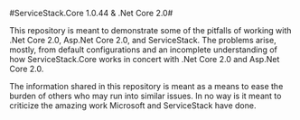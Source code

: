 #ServiceStack.Core 1.0.44 & .Net Core 2.0#

This repository is meant to demonstrate some of the pitfalls of working
with .Net Core 2.0, Asp.Net Core 2.0, and ServiceStack.  The problems
arise, mostly, from default configurations and an incomplete understanding
of how ServiceStack.Core works in concert with .Net Core 2.0 and
Asp.Net Core 2.0.

The information shared in this repository is meant as a means to ease the
burden of others who may run into similar issues.  In no way is it meant to
criticize the amazing work Microsoft and ServiceStack have done.


